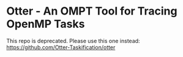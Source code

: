 # Otter - An OMPT Tool for Tracing OpenMP Tasks

This repo is deprecated. Please use this one instead: https://github.com/Otter-Taskification/otter
